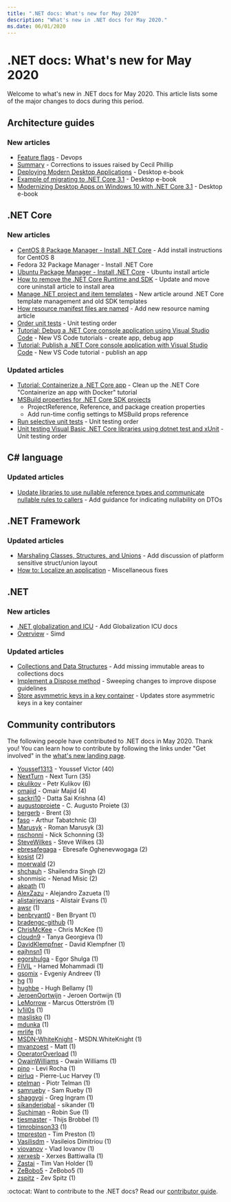 ```yaml
---
title: ".NET docs: What's new for May 2020"
description: "What's new in .NET docs for May 2020."
ms.date: 06/01/2020
---
```


# .NET docs: What's new for May 2020

Welcome to what's new in .NET docs for May 2020. This article lists some of the major changes to docs during this period.

## Architecture guides

### New articles

- [Feature flags](../architecture/cloud-native/feature-flags.md) - Devops
- [Summary](../architecture/cloud-native/summary.md) - Corrections to issues raised by Cecil Phillip
- [Deploying Modern Desktop Applications](../architecture/modernize-desktop/deploy-modern-applications.md) - Desktop e-book
- [Example of migrating to .NET Core 3.1](../architecture/modernize-desktop/example-migration-core.md) - Desktop e-book
- [Modernizing Desktop Apps on Windows 10 with .NET Core 3.1](../architecture/modernize-desktop/index.md) - Desktop e-book

## .NET Core

### New articles

- [CentOS 8 Package Manager - Install .NET Core](../core/install/linux-package-manager-centos8.md) - Add install instructions for CentOS 8
- Fedora 32 Package Manager - Install .NET Core
- [Ubuntu Package Manager - Install .NET Core](../core/install/linux-ubuntu.md) - Ubuntu install article
- [How to remove the .NET Core Runtime and SDK](../core/install/remove-runtime-sdk-versions.md) - Update and move core uninstall article to install area
- [Manage .NET project and item templates](../core/install/templates.md) - New article around .NET Core template management and old SDK templates
- [How resource manifest files are named](../core/resources/manifest-file-names.md) - Add new resource naming article
- [Order unit tests](../core/testing/order-unit-tests.md) - Unit testing order
- [Tutorial: Debug a .NET Core console application using Visual Studio Code](../core/tutorials/debugging-with-visual-studio-code.md) - New VS Code tutorials - create app, debug app
- [Tutorial: Publish a .NET Core console application with Visual Studio Code](../core/tutorials/publishing-with-visual-studio-code.md) - New VS Code tutorial - publish an app

### Updated articles

- [Tutorial: Containerize a .NET Core app](../core/docker/build-container.md) - Clean up the .NET Core "Containerize an app with Docker" tutorial
- [MSBuild properties for .NET Core SDK projects](../core/project-sdk/msbuild-props.md)
  - ProjectReference, Reference, and package creation properties
  - Add run-time config settings to MSBuild props reference
- [Run selective unit tests](../core/testing/selective-unit-tests.md) - Unit testing order
- [Unit testing Visual Basic .NET Core libraries using dotnet test and xUnit](../core/testing/unit-testing-visual-basic-with-dotnet-test.md) - Unit testing order

## C# language

### Updated articles

- [Update libraries to use nullable reference types and communicate nullable rules to callers](../csharp/nullable-migration-strategies.md) - Add guidance for indicating nullability on DTOs

## .NET Framework

### Updated articles

- [Marshaling Classes, Structures, and Unions](../framework/interop/marshaling-classes-structures-and-unions.md) - Add discussion of platform sensitive struct/union layout
- [How to: Localize an application](../framework/wpf/advanced/how-to-localize-an-application.md) - Miscellaneous fixes

## .NET

### New articles

- [.NET globalization and ICU](../standard/globalization-localization/globalization-icu.md) - Add Globalization ICU docs
- [Overview](../standard/simd.md) - Simd

### Updated articles

- [Collections and Data Structures](../standard/collections/index.md) - Add missing immutable areas to collections docs
- [Implement a Dispose method](../standard/garbage-collection/implementing-dispose.md) - Sweeping changes to improve dispose guidelines
- [Store asymmetric keys in a key container](../standard/security/how-to-store-asymmetric-keys-in-a-key-container.md) - Updates store asymmetric keys in a key container

## Community contributors

The following people have contributed to .NET docs in May 2020. Thank you! You can learn how to contribute by following the links under "Get involved" in the [what's new landing page](index.yml).

- [Youssef1313](https://github.com/Youssef1313) - Youssef Victor (40)
- [NextTurn](https://github.com/NextTurn) - Next Turn (35)
- [pkulikov](https://github.com/pkulikov) - Petr Kulikov (6)
- [omajid](https://github.com/omajid) - Omair Majid (4)
- [sackri10](https://github.com/sackri10) - Datta Sai Krishna (4)
- [augustoproiete](https://github.com/augustoproiete) - C. Augusto Proiete (3)
- [bergerb](https://github.com/bergerb) - Brent (3)
- [faso](https://github.com/faso) - Arthur Tabatchnic (3)
- [Marusyk](https://github.com/Marusyk) - Roman Marusyk (3)
- [nschonni](https://github.com/nschonni) - Nick Schonning (3)
- [SteveWilkes](https://github.com/SteveWilkes) - Steve Wilkes (3)
- [ebresafegaga](https://github.com/ebresafegaga) - Ebresafe Oghenevwogaga (2)
- [kosist](https://github.com/kosist) (2)
- [moerwald](https://github.com/moerwald) (2)
- [shchauh](https://github.com/shchauh) - Shailendra Singh (2)
- shonmisic - Nenad Misic (2)
- [akpath](https://github.com/akpath) (1)
- [AlexZazu](https://github.com/AlexZazu) - Alejandro Zazueta (1)
- [alistairjevans](https://github.com/alistairjevans) - Alistair Evans (1)
- [awsr](https://github.com/awsr) (1)
- [benbryant0](https://github.com/benbryant0) - Ben Bryant (1)
- [bradengc-github](https://github.com/bradengc-github) (1)
- [ChrisMcKee](https://github.com/ChrisMcKee) - Chris McKee (1)
- [cloudn9](https://github.com/cloudn9) - Tanya Georgieva (1)
- [DavidKlempfner](https://github.com/DavidKlempfner) - David Klempfner (1)
- [eajhnsn1](https://github.com/eajhnsn1) (1)
- [egorshulga](https://github.com/egorshulga) - Egor Shulga (1)
- [FIVIL](https://github.com/FIVIL) - Hamed Mohammadi (1)
- [gsomix](https://github.com/gsomix) - Evgeniy Andreev (1)
- [hg](https://github.com/hg) (1)
- [hughbe](https://github.com/hughbe) - Hugh Bellamy (1)
- [JeroenOortwijn](https://github.com/JeroenOortwijn) - Jeroen Oortwijn (1)
- [LeMorrow](https://github.com/LeMorrow) - Marcus Otterström (1)
- [lv1il0s](https://github.com/lv1il0s) (1)
- [maslisko](https://github.com/maslisko) (1)
- [mdunka](https://github.com/mdunka) (1)
- [mrlife](https://github.com/mrlife) (1)
- [MSDN-WhiteKnight](https://github.com/MSDN-WhiteKnight) - MSDN.WhiteKnight (1)
- [mvanzoest](https://github.com/mvanzoest) - Matt (1)
- [OperatorOverload](https://github.com/OperatorOverload) (1)
- [OwainWilliams](https://github.com/OwainWilliams) - Owain Williams (1)
- [pino](https://github.com/pino) - Levi Rocha (1)
- [pirluq](https://github.com/pirluq) - Pierre-Luc Harvey (1)
- [ptelman](https://github.com/ptelman) - Piotr Telman (1)
- [samrueby](https://github.com/samrueby) - Sam Rueby (1)
- [shaggygi](https://github.com/shaggygi) - Greg Ingram (1)
- [sikanderiqbal](https://github.com/sikanderiqbal) - sikander (1)
- [Suchiman](https://github.com/Suchiman) - Robin Sue (1)
- [tiesmaster](https://github.com/tiesmaster) - Thijs Brobbel (1)
- [timrobinson33](https://github.com/timrobinson33) (1)
- [tmpreston](https://github.com/tmpreston) - Tim Preston (1)
- [Vasilisdm](https://github.com/Vasilisdm) - Vasileios Dimitriou (1)
- [viovanov](https://github.com/viovanov) - Vlad Iovanov (1)
- [xerxesb](https://github.com/xerxesb) - Xerxes Battiwalla (1)
- [Zastai](https://github.com/Zastai) - Tim Van Holder (1)
- [ZeBobo5](https://github.com/ZeBobo5) - ZeBobo5 (1)
- [zspitz](https://github.com/zspitz) - Zev Spitz (1)

:octocat: Want to contribute to the .NET docs? Read our [contributor guide](https://docs.microsoft.com/contribute/dotnet/dotnet-contribute).

